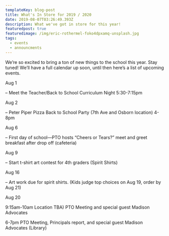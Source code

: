 ```yaml
---
templateKey: blog-post
title: What's In Store for 2019 / 2020
date: 2019-08-07T03:26:49.393Z
description: What we've got in store for this year!
featuredpost: true
featuredimage: /img/eric-rothermel-foko4dpxamq-unsplash.jpg
tags:
  - events
  - announcments
---
```

We’re so excited to bring a ton of new things to the school this year. Stay tuned! We’ll have a full calendar up soon, until then here’s a list of upcoming events.



Aug 1



– Meet the Teacher/Back to School Curriculum Night 5:30-7:15pm

Aug 2



– Peter Piper Pizza Back to School Party (7th Ave and Osborn location) 4-8pm

Aug 6



– First day of school—PTO hosts “Cheers or Tears?”  meet and greet breakfast after drop off (cafeteria)

Aug 9



–  Start t-shirt art contest for 4th graders (Spirit Shirts)  

Aug 16



– Art work due for spirit shirts.  (Kids judge top choices on Aug 19, order by Aug 21)

Aug 20



9:15am-10am Location TBA) PTO Meeting and special guest Madison Advocates

6-7pm PTO Meeting, Principals report, and special guest Madison Advocates (Library)
